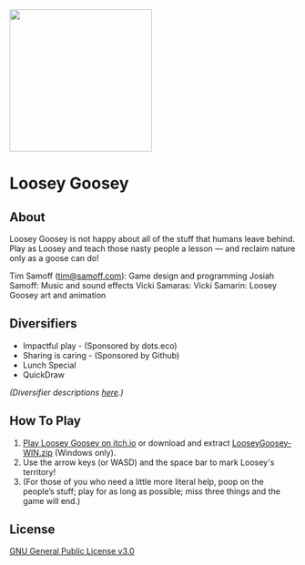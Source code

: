 
<img src="https://github.com/timsamoff/LooseyGoosey/blob/main/prod/LooseyGooseyIcon.png?raw=true" width="250px">

# Loosey Goosey

## About
Loosey Goosey is not happy about all of the stuff that humans leave behind. Play as Loosey and teach those nasty people a lesson — and reclaim nature only as a goose can do!

Tim Samoff (tim@samoff.com): Game design and programming
Josiah Samoff: Music and sound effects
Vicki Samaras: Vicki Samarin: Loosey Goosey art and animation

## Diversifiers

* Impactful play - (Sponsored by dots.eco)
* Sharing is caring - (Sponsored by Github)
* Lunch Special
* QuickDraw

*(Diversifier descriptions [here](https://globalgamejam.org/news/ggj-2024-diversifiers-are-here).)*

## How To Play

1. [Play Loosey Goosey on itch.io](https://timsamoff.itch.io/loosey-goosey) or download and extract [LooseyGoosey-WIN.zip](https://github.com/timsamoff/LooseyGoosey/raw/main/LooseyGoosey-WIN.zip) (Windows only).
2. Use the arrow keys (or WASD) and the space bar to mark Loosey's territory!
3. (For those of you who need a little more literal help, poop on the people’s stuff; play for as long as possible; miss three things and the game will end.)

## License
[GNU General Public License v3.0](https://www.gnu.org/licenses/gpl-3.0.en.html)
